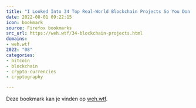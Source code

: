 ```yaml
---
title: "I Looked Into 34 Top Real-World Blockchain Projects So You Don’t Have To | Niko’s Blog"
date: 2022-08-01 09:22:15
icon: bookmark
source: Firefox bookmarks
src_url: https://weh.wtf/34-blockchain-projects.html
domains:
- weh.wtf
2022: "08"
categories:
- bitcoin
- blockchain
- crypto-currencies
- cryptography

---
```

Deze bookmark kan je vinden op [weh.wtf](https://weh.wtf/34-blockchain-projects.html).
